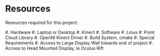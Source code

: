 # Resources

Resources required for this project:

#.  Hardware
    #.  Laptop or Desktop
    #.  Kinect
#.  Software
    #.  Linux
    #.  Point Cloud Library
    #.  OpenNI Kinect Driver
    #.  Build System, cmake
#.  Special Requirements
    #.  Access to Large Display Wall towards end of project
    #.  Access to Head Mounted Display, ie Oculus Rift

    
